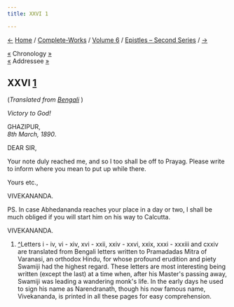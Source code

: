 ```yaml
---
title: XXVI 1

---
```

<div>

[←](025_sir.htm) [Home](../../../index.htm) /
[Complete-Works](../../complete_works.htm) / [Volume
6](../volume_6_contents.htm) / [Epistles – Second
Series](epistles_second_series_contents.htm) / [→](027_akhandananda.htm)

  

[«](025_sir.htm) Chronology
[»](../../volume_9/letters_fifth_series/004_balaram_babu.htm)  
[«](025_sir.htm) Addressee [»](029_sir.htm)

## XXVI [1](#fn1)

(*Translated from [Bengali](b6038e6026.pdf)* )

*Victory to God!*

GHAZIPUR,  
*8th March, 1890*.

DEAR SIR,

Your note duly reached me, and so I too shall be off to Prayag. Please
write to inform where you mean to put up while there. 

Yours etc.,

VIVEKANANDA.

  
PS. In case Abhedananda reaches your place in a day or two, I shall be
much obliged if you will start him on his way to Calcutta.

VIVEKANANDA.

1.  [^](#txt1)Letters i - iv, vi - xiv, xvi - xxii, xxiv - xxvi, xxix,
    xxxi - xxxiii and cxxiv are translated from Bengali letters written
    to Pramadadas Mitra of Varanasi, an orthodox Hindu, for whose
    profound erudition and piety Swamiji had the highest regard. These
    letters are most interesting being written (except the last) at a
    time when, after his Master's passing away, Swamiji was leading a
    wandering monk's life. In the early days he used to sign his name as
    Narendranath, though his now famous name, Vivekananda, is printed in
    all these pages for easy comprehension.

</div>
